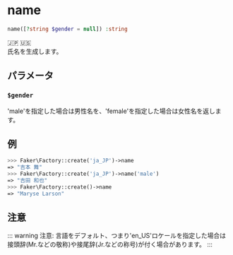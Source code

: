# name
```php
name([?string $gender = null]) :string
```
:jp: :us:  
氏名を生成します。

## パラメータ
### `$gender`
'male'を指定した場合は男性名を、'female'を指定した場合は女性名を返します。

## 例
```php
>>> Faker\Factory::create('ja_JP')->name
=> "吉本 舞"
>>> Faker\Factory::create('ja_JP')->name('male')
=> "吉田 和也"
>>> Faker\Factory::create()->name
=> "Maryse Larson"
```

## 注意
::: warning 注意:
言語をデフォルト、つまり'en_US'ロケールを指定した場合は接頭辞(Mr.などの敬称)や接尾辞(Jr.などの称号)が付く場合があります。
:::